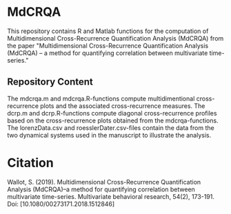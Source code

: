 # MdCRQA
This repository contains R and Matlab functions for the computation of Multidimensional Cross-Recurrence Quantification Analysis (MdCRQA) from the paper "Multidimensional Cross-Recurrence Quantification Analysis (MdCRQA) – a method for quantifying correlation between multivariate time-series."

## Repository Content
The mdcrqa.m and mdcrqa.R-functions compute multidimentional cross-recurrence plots and the associated cross-recurrence measures. The dcrp.m and dcrp.R-functions compute diagonal cross-recurrence profiles based on the cross-recurrence plots obtained from the mdcrqa-functions.
The lorenzData.csv and roesslerDater.csv-files contain the data from the two dynamical systems used in the manuscript to illustrate the analysis.

# Citation
Wallot, S. (2019). Multidimensional Cross-Recurrence Quantification Analysis (MdCRQA)–a method for quantifying correlation between multivariate time-series. Multivariate behavioral research, 54(2), 173-191. Doi: [10.1080/00273171.2018.1512846]
